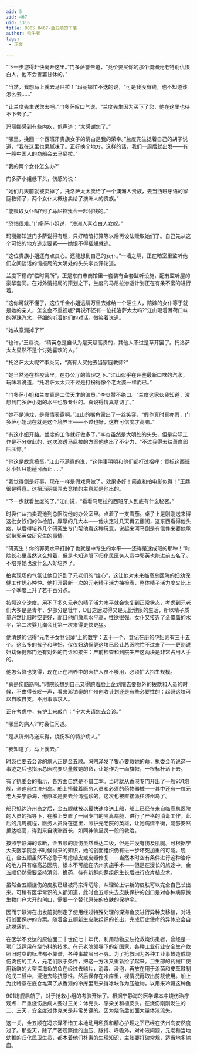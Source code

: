 ```yaml
---
aid: 5
zid: 467
uid: 1316
title: 0005.0467-金五顺的下落
author: 吹牛者
tags: 
 - 正文

---
```




  “下一步您得赶快离开这里。”门多萨警告道，“竞价要买你的那个澳洲元老特别仇恨白人，他不会善罢甘休的。”

  “当然，我想马上就去马尼拉！”玛丽娜忙不迭的说，“可是我没有钱，也不知道该怎么去……”

  “让兰度先生送您去吧。”门多萨叹口气说，“兰度先生因为买下了您，他在这里也待不下去了。”

  玛丽娜感到有些内疚，低声道：“太感谢您了。”

  “哪里，挽回一个西班牙贵族女子的清白是我的荣幸。”兰度先生捻着自己的胡子说道，“我在这里也呆腻味了。正好换个地方。这样的话，我们一周后就出发——有一艘中国人的商船会去马尼拉。”

  “我的两个女仆怎么办?”

  门多萨小姐低下头，伤感的说：

  “她们几天前就被卖掉了。托洛萨太太卖给了一个澳洲人贵族，去当西班牙语的家庭教师了，两个女仆大概也卖给了澳洲人的贵族。”

  “能赎取女仆吗?到了马尼拉我会一起付钱的。”

  “恐怕很难。”门多萨小姐说，“澳洲人喜欢白人女奴。”

  玛丽娜知道门多萨说得有理，只好暗暗打算等以后再设法赎取她们了。自己先从这个可怕的地方逃走要紧——她恨不得插翅就逃。

  “这位贵族小姐还有点良心。还能想到自己的女仆。”一墙之隔，正在暗室里监听他们之间谈话的情报局的大明处的头头李炎评论道。

  兰度下榻的“临时寓所”，正是东门市商馆里一套装有全套监听设施，配有监听屋的豪华套间。在对外情报局的策划之下，兰度的马尼拉渗透计划正在有条不紊的进行着。

  “这你可就不懂了，这位千金小姐远隔万里去嫁给一个陌生人，陪嫁的女仆等于就是她的亲人，怎么会不重视呢?再说不还有一位托洛萨太太吗?”江山喝着薄荷口味的弹珠汽水，仔细的听着他们的对话。微笑着说道。

  “她故意漏掉了?”

  “也许。”王鼎说，“精英总是自认为是天赋高贵的，其他人不过是草芥罢了。托洛萨太太显然不是个讨她喜欢的人。”

  “托洛萨太太呢?”李炎问，“真有人买她去当家庭教师?”

  “她当然还在检疫营里，在办公厅的管理之下。”江山似乎在评鉴最新口味的汽水，玩味着说道，“托洛萨太太只不过是打扮得像个老太婆一样而已。”

  “门多萨小姐和兰度真是二位天才的演员。”李炎赞不绝口。“兰度这家伙我知道，没想到门多萨小姐的水平也够专业的。真说得情真意切了。”

  “她不是演戏，是真情表露啊。”江山的嘴角露出了一丝笑容，“假作真时真亦假，门多萨小姐现在就是这个境界里——不过也好，这样可信度才高嘛。”

  “有这小妞开路。兰度的工作就好做多了。”李炎虽然是大明处的头头，但是实际工作是不分彼此的，这次渗透马尼拉的方案他也出了不少力，“不过我得去给萧白郎压压惊。”

  “他这是故意捣蛋。”江山不满意的说，“这件事明明和他们都打过招呼：竞标这西班牙小妞只能适可而止……”

  “我觉得倒是好事，现在一样是假戏真做了。效果多好！简直和拍电影似得！”王鼎很是得意。这把玛丽娜弄去竞拍的主意就是他出的。

  “下一步就看兰度的了。”江山说，“看看马尼拉的西班牙人到底有什么秘密。”

  时袅仁从拍卖现池到总医院他的办公室里。点着了一支雪茄。桌子上是刚刚送来得这批女奴们的体检册，厚厚的几大本——他决定过几天再去翻阅，这东西看得他头疼，以后得培养几个研究生专门帮他看这种玩意，说起来河马倒是有信件来要他承诺带郭芙做研究生的事情。

  “研究生！你的郭芙水平打肿了也就是中专生的水平——还得是速成班的那种！”时院长心里虽然这么想着，但是也知道眼下归化民医务人员中郭芙也能进前五名了。不培养她也没什么人好培养了。

  拍卖现场的气氛让他见识到了元老们的“雄心”，这让他对未来临高总医院的妇幼保健工作忧心忡忡。他打开最新一次的元老精子活力抽检表，整体精子活力度又比上一个季度上升了若干百分点。

  按照这个速度。用不了多久元老的精子活力水平就会恢复到正常状态，考虑到元老们大多是是青年，少部分是壮年，D日之后过得又是无比健康的生活，所以精子质量必然比旧时空更好，而且他们激素水平高，性欲很强。女仆又接近了全覆盖的水平，第二次婴儿潮会比第一次来得更快更猛。

  他清楚的记得“元老子女登记薄”上的数字：五十一个，登记在册的孕妇则有三十五个。这么多的孩子和孕妇，仅仅妇幼保健这块已经让总医院忙不过来了——更别说妇幼保健部门还有对外的门诊和接生：产前检查和到院生产这两块是非常占用人手的。

  他怎么算也觉得，现在正在培养中的医护人员不够用，必须扩大招生规模。

  “真是伤脑筋啊。”时院长想到自己又得腆着脸上企划院去要额外的拨款和人员的时候，不由得长叹一声，看来邓铂鋆的广州创收计划还是有些必要性的：起码这块可以自收自支。不用事事求人。

  正在考虑中，有护士来敲门：“宁大夫请您去会诊。”

  “哪里的病人?”时袅仁问道。

  “是从济州岛送来得，烧伤科的特护病人。”

  “我知道了，马上就去。”

  时袅仁要去会诊的病人正是金五顺。冯宗泽发了狠心要救她的命，执委会听说这一事迹之后也指示总医院要尽量救她的命，让她作为一面旗帜，一根标杆活下去。

  有了执委会的指示，各方面自然是不惜工本。当时就从香港专门开出了一艘901炮舰，全速前往济州岛。船上搭载着医务人员和必须的药物器械——其中还有一位元老大夫宁静海，他原本是要去台湾巡诊的，这次也被直接派往济州岛了。

  船只抵达济州岛之后，金五顺就被以最快速度送上船，船上已经在来自临高总医院的人员的指导下，在船上安置了一间专门的隔离病舱，进行了严格的消毒工作。此后的几周航程，医务人员将在这里，照护元老院的英雄，让她病情平衡，能够安然抵达临高，得到来自澳洲首长，如同神仙显灵一般的救治。

  按照宁静海的诊断，金五顺的烧伤虽然重达二级，但是并没有伤及肌腱。可根据宁大夫医学院念书时候得来的知识，她的创面组织仍有进一步坏死加重的可能。现在，金五顺虽然不必急于考虑植皮或皮瓣修复——当然本时空有条件进行这种治疗的地方只有临高总医院，根本不可能在济州实施手术——但是在漫长的旅途中，金五顺仍然需要坚持清创、换药，待有新鲜肉芽组织生长后进行皮片植皮术。

  虽然金五顺烧伤的皮肤已经被冯宗泽切除，从理论上讲新的皮肤可以完全自己长出来。可稍有医学常识的人都知道，此时金五顺失去皮肤保护的创口是对各种病原微生物门户大开的创口，需要一个替代原先的皮肤的保护伞。

  因而宁静海在出发前就制定了使用经过特殊处理的深海鱼皮进行异种皮移植，对进行创面保护的方案。随着金五顺新生皮肤组织的长出，完成历史使命的异体皮会自动脱落的。

  在医学不发达的原位面二十世纪七十年代，利用动物皮肤抢救烧伤患者，曾经是一项广泛运用在烧伤科的技术。在元老院领导下的新国家，各种工业行业安全生产依照旧时空的标准都不靠谱，各种事故层出不穷。为了抢救因为各种工业事故造成烧伤烫伤的工人，元老们限于条件，把这一方法又重新捡了起来。卫生部的药械厂使用新鲜的大型深海鱼的鱼在经过去鳞片，消毒、浸泡，再放在用于杀菌和皮革鞣制的戊二醛中，浸泡去除抗原性。然后保存在冷库里，视情况再取出剪裁使用。船上为此特意在底仓堆满了从香港的冷库里取来得冰块作为压舱物，以用来冷藏这种鱼

  901炮舰启航了，对于抢救小组的考验开始了。根据宁静海的医学课本中烧伤治疗观点：严重烧伤后病人要过三关：休克关、感染关和植皮关。在烧伤刚刚发生的二、三天，安全度过休克关是非常关键的。因为烧伤后创面大量体液流失。

  这一关，金五顺在冯宗泽不惜工本地动用私货和精心护理之下已经在济州岛安然度过了。那些天，除了严密观察她的血压、脉搏、呼吸外，对补液问题，元老和当地幼稚的归化民卫生员，都本着他们朴素的生理知识，主张要打破常规，适当地多输血。


